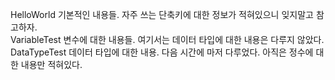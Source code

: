 HelloWorld  기본적인 내용들. 자주 쓰는 단축키에 대한 정보가 적혀있으니 잊지말고 참고하자.  
VariableTest 변수에 대한 내용들. 여기서는 데이터 타입에 대한 내용은 다루지 않았다.   
DataTypeTest 데이터 타입에 대한 내용. 다음 시간에 마저 다루었다. 아직은 정수에 대한 내용만 적혀있다.
